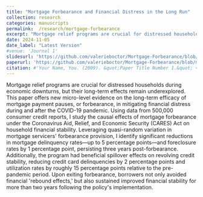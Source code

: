 ```yaml
---
title: "Mortgage Forbearance and Financial Distress in the Long Run"
collection: research
categories: manuscripts
permalink:  /research/mortgage-forbearance
excerpt: "Mortgage relief programs are crucial for distressed households during economic downturns, but their long-term effects remain underexplored. This paper offers new micro-level evidence on the long-term efficacy of mortgage payment pauses, or forbearance, in mitigating financial distress during and after the COVID-19 pandemic. Using data from 500,000 consumer credit reports, I study the causal effects of mortgage forbearance under the Coronavirus Aid, Relief, and Economic Security (CARES) Act on household financial stability. Leveraging quasi-random variation in mortgage servicers' forbearance provision, I identify significant reductions in mortgage delinquency rates—up to 5 percentage points—and foreclosure rates by 1 percentage point, persisting three years post-forbearance. Additionally, the program had beneficial spillover effects on revolving credit stability, reducing credit card delinquencies by 2 percentage points and utilization rates by roughly 15 percentage points relative to the pre-pandemic period. Upon exiting forbearance, borrowers not only avoided financial 'rebound effects,' but also sustained improved financial stability for more than two years following the policy's implementation."
date: 2024-11-05
date_label: "Latest Version"
#venue: 'Journal 1'
slidesurl: 'https://github.com/valerieboctor/Mortgage-Forbearance/blob/main/slides_09_12_24.pdf'
paperurl: 'https://github.com/valerieboctor/Mortgage-Forbearance/blob/main/Boctor_Dissertation_11_02_24.pdf'
citation: #'Your Name, You. (2009). &quot;Paper Title Number 1.&quot; <i>Journal 1</i>. 1(1).'
---
```


Mortgage relief programs are crucial for distressed households during economic downturns, but their long-term effects remain underexplored. This paper offers new micro-level evidence on the long-term efficacy of mortgage payment pauses, or forbearance, in mitigating financial distress during and after the COVID-19 pandemic. Using data from 500,000 consumer credit reports, I study the causal effects of mortgage forbearance under the Coronavirus Aid, Relief, and Economic Security (CARES) Act on household financial stability. Leveraging quasi-random variation in mortgage servicers' forbearance provision, I identify significant reductions in mortgage delinquency rates—up to 5 percentage points—and foreclosure rates by 1 percentage point, persisting three years post-forbearance. Additionally, the program had beneficial spillover effects on revolving credit stability, reducing credit card delinquencies by 2 percentage points and utilization rates by roughly 15 percentage points relative to the pre-pandemic period. Upon exiting forbearance, borrowers not only avoided financial 'rebound effects,' but also sustained improved financial stability for more than two years following the policy's implementation.